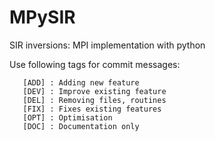 # MPySIR
SIR inversions: MPI implementation with python


Use following tags for commit messages:

       [ADD] : Adding new feature
       [DEV] : Improve existing feature
       [DEL] : Removing files, routines
       [FIX] : Fixes existing features
       [OPT] : Optimisation
       [DOC] : Documentation only
